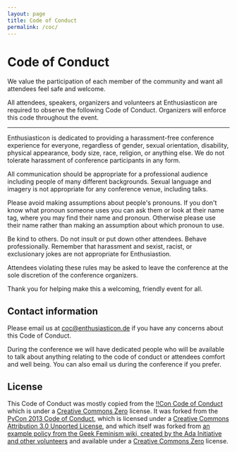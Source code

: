 ```yaml
---
layout: page
title: Code of Conduct
permalink: /coc/
---
```


<div class="pretty-links">

# Code of Conduct

We value the participation of each member of the community and want all attendees feel safe and welcome.

All attendees, speakers, organizers and volunteers at Enthusiasticon are required to observe the following Code of Conduct. Organizers will enforce this code throughout the event.

-----------------

Enthusiasticon is dedicated to providing a harassment-free conference experience for everyone, regardless of gender, sexual orientation, disability, physical appearance, body size, race, religion, or anything else. We do not tolerate harassment of conference participants in any form.

All communication should be appropriate for a professional audience including people of many different backgrounds. Sexual language and imagery is not appropriate for any conference venue, including talks.

Please avoid making assumptions about people's pronouns. If you don't know what pronoun someone uses you can ask them or look at their name tag, where you may find their name and pronoun.  Otherwise please use their name rather than making an assumption about which pronoun to use.

Be kind to others. Do not insult or put down other attendees. Behave professionally. Remember that harassment and sexist, racist, or exclusionary jokes are not appropriate for Enthusiastion.

Attendees violating these rules may be asked to leave the conference at the sole discretion of the conference organizers.

Thank you for helping make this a welcoming, friendly event for all.

Contact information
-------------------

Please email us at <coc@enthusiasticon.de> if you have any concerns about this Code of Conduct.

 During the conference we will have dedicated people who will be available to talk about anything relating to the code of conduct or attendees comfort and well being.  You can also email us during the conference if you prefer.

License
-------

This Code of Conduct was mostly copied from the [!!Con Code of Conduct](http://bangbangcon.com/conduct.html) which is under a [Creative Commons Zero](http://creativecommons.org/about/cc0) license. It was forked from the [PyCon 2013 Code of Conduct](https://us.pycon.org/2013/about/code-of-conduct/), which is licensed under a [Creative Commons Attribution 3.0 Unported License](http://creativecommons.org/licenses/by/3.0/), and which itself was forked from [an example policy from the Geek Feminism wiki, created by the Ada Initiative and other volunteers](http://geekfeminism.wikia.com/wiki/Conference_anti-harassment/Policy) and available under a [Creative Commons Zero](http://creativecommons.org/about/cc0) license.

</div>
